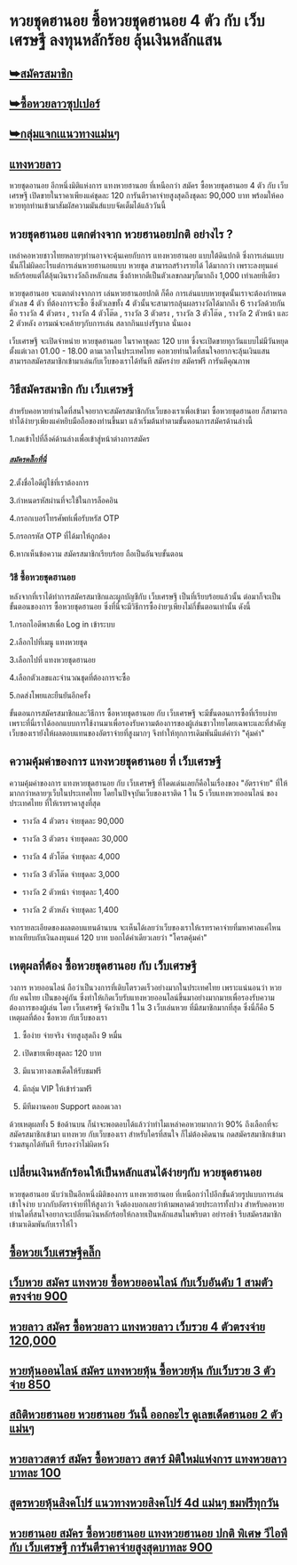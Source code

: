 # หวยชุดฮานอย ซื้อหวยชุดฮานอย 4 ตัว กับ เว็บเศรษฐี ลงทุนหลักร้อย ลุ้นเงินหลักแสน
 
## [➥สมัครสมาชิก](https://www.xn--289-2ll3f3ai1h5d.com/register/@win289_m01)

## [➥ซื้อหวยลาวซุปเปอร์](https://www.xn--289-2ll3f3ai1h5d.com/register/@win289_m01)

## [➥กลุ่มแจกเแนวทางแม่นๆ](https://line.me/ti/g2/YGQ_hzE6BcCJyCj3iWqEkaPohShs3NEkX03VzQ?utm_source=invitation&utm_medium=link_copy&utm_campaign=default)
 
## [แทงหวยลาว](https://ruaygod.com/%e0%b8%ab%e0%b8%a7%e0%b8%a2%e0%b8%a5%e0%b8%b2%e0%b8%a7/)

หวยชุดอานอย อีกหนึ่งมิติแห่งการ แทงหวยฮานอย ที่เหนือกว่า สมัคร ซื้อหวยชุดฮานอย 4 ตัว กับ เว็บเศรษฐี เปิดขายในราคาเพียงแค่ชุดละ 120 การันตีราคาจ่ายสูงสุดถึงชุดละ 90,000 บาท พร้อมให้คอหวยทุกท่านเข้ามาสัมผัสความมันส์แบบจัดเต็มได้แล้ววันนี้

## หวยชุดฮานอย แตกต่างจาก หวยฮานอยปกติ อย่างไร ?

เหล่าคอหวยชาวไทยหลายๆท่านอาจจะคุ้นเคยกับการ แทงหวยฮานอย แบบใต้ดินปกติ ซึ่งการเล่นแบบนั้นก็ไม่ผิดอะไรแต่การเล่นหวยฮานอยแบบ หวยชุด สามารถสร้างรายได้ ได้มากกว่า เพราะลงทุนแค่หลักร้อยแต่ได้ลุ้นเงินรางวัลถึงหลักแสน ซึ่งถ้าหากตีเป็นตัวเลขกลมๆก็มากถึง 1,000 เท่าเลยทีเดียว

หวยชุดฮานอย จะแตกต่างจากการ เล่นหวยฮานอยปกติ ก็คือ การเล่นแบบหวยชุดนั้นเราจะต้องกำหนดตัวเลข 4 ตัว ที่ต้องการจะซื้อ ซึ่งตัวเลขทั้ง 4 ตัวนั้นจะสามารถลุ้นผลรางวัลได้มากถึง 6 รางวัลด้วยกันคือ รางวัล 4 ตัวตรง , รางวัล 4 ตัวโต๊ด , รางวัล 3 ตัวตรง , รางวัล 3 ตัวโต๊ด , รางวัล 2 ตัวหน้า และ 2 ตัวหลัง อารมณ์จะคล้ายๆกับการเล่น สลากกินแบ่งรัฐบาล นั่นเอง

เว็บเศรษฐี จะเปิดจำหน่าย หวยชุดฮานอย ในราคาชุดละ 120 บาท ซึ่งจะเปิดขายทุกวันแบบไม่มีวันหยุดตั้งแต่เวลา 01.00 - 18.00 ตามเวลาในประเทศไทย คอหวยท่านใดที่สนใจอยากจะลุ้นเงินแสน สามารถสมัครสมาชิกเข้ามาเล่นกับเว็บของเราได้ทันที สมัครง่าย สมัครฟรี การันตีคุณภาพ

## วิธีสมัครสมาชิก กับ เว็บเศรษฐี

สำหรับคอหวยท่านใดที่สนใจอยากจะสมัครสมาชิกกับเว็บของเราเพื่อเข้ามา ซื้อหวยชุดฮานอย ก็สามารถทำได้ง่ายๆเพียงแค่หยิบมือถือของท่านขึ้นมา แล้วเริ่มต้นทำตามขั้นตอนการสมัครด้านล่างนี้

1.กดเข้าไปที่ลิ้งค์ด้านล่างเพื่อเข้าสู่หน้าต่างการสมัคร

##### [สมัครคลิ๊กที่นี่](https://www.xn--289-2ll3f3ai1h5d.com/register/@win289_m01)

2.ตั้งชื่อไอดีผู้ใช้ที่เราต้องการ

3.กำหนดรหัสผ่านที่จะใช้ในการล็อคอิน

4.กรอกเบอร์โทรศัพท์เพื่อรับหรัส OTP

5.กรอกรหัส OTP ที่ได้มาให้ถูกต้อง

6.หากเห็นข้อความ สมัครสมาชิกเรียบร้อย ถือเป็นอันจบขั้นตอน

### วิธี ซื้อหวยชุดฮานอย

หลังจากที่เราได้ทำการสมัครสมาชิกและผูกบัญชีกับ เว็บเศรษฐี เป็นที่เรียบร้อยแล้วนั้น ต่อมาก็จะเป็นขั้นตอนของการ ซื้อหวยชุดฮานอย ซึ่งที่นี่จะมีวิธีการซื้อง่ายๆเพียงไม่กี่ขั้นตอนเท่านั้น ดังนี้

1.กรอกไอดีพาสเพื่อ Log in เข้าระบบ

2.เลือกไปที่เมนู แทงหวยชุด

3.เลือกไปที่ แทงหวยชุดฮานอย

4.เลือกตัวเลขและจำนวณชุดที่ต้องการจะซื้อ

5.กดส่งโพยและยืนยันอีกครั้ง

ขั้นตอนการสมัครสมาชิกและวิธีการ ซื้อหวยชุดฮานอย กับ เว็บเศรษฐี จะมีขั้นตอนการซื้อที่เรียบง่าย เพราะที่นี่เราได้ออกแบบการใช้งานมาเพื่อรองรับความต้องการของผู้เล่นชาวไทยโดยเฉพาะและที่สำคัญเว็บของเรายังให้ผลตอบแทนของอัตราจ่ายที่สูงมากๆ จึงทำให้ทุกการเดิมพันมีแต่คำว่า "คุ้มค่า"

## ความคุ้มค่าของการ แทงหวยชุดฮานอย ที่ เว็บเศรษฐี

ความคุ้มค่าของการ แทงหวยชุดฮานอย กับ เว็บเศรษฐี ที่โดดเด่นเลยก็คือในเรื่องของ "อัตราจ่าย" ที่ให้มากกว่าหลายๆเว็บในประเทศไทย โดยในปัจจุบันเว็บของเราติด 1 ใน 5 เว็บแทงหวยออนไลน์ ของประเทศไทย ที่ให้เรทราคาสูงที่สุด

- รางวัล 4 ตัวตรง จ่ายชุดละ 90,000

- รางวัล 3 ตัวตรง จ่ายชุดดละ 30,000

- รางวัล 4 ตัวโต๊ด จ่ายชุดละ 4,000

- รางวัล 3 ตัวโต๊ด จ่ายชุดละ 3,000

- รางวัล 2 ตัวหน้า จ่ายชุดละ 1,400

- รางวัล 2 ตัวหลัง จ่ายชุดละ 1,400

จากรายละเอียดของผลตอบแทนด้านบน จะเห็นได้เลยว่าเว็บของเราให้เรทราคาจ่ายที่มหาศาลแค่ไหน หากเทียบกับเงินลงทุนแค่ 120 บาท บอกได้คำเดียวเลยว่า "โครตคุ้มค่า"

## เหตุผลที่ต้อง ซื้อหวยชุดฮานอย กับ เว็บเศรษฐี

วงการ หวยออนไลน์ ถือว่าเป็นวงการที่เติบโตรวดเร็วอย่างมากในประเทศไทย เพราะแน่นอนว่า หวย กับ คนไทย เป็นของคู่กัน ซึ่งทำให้เกิดเว็บรับแทงหวยออนไลน์ขึ้นมาอย่างมากมายเพื่อรองรับความต้องการของผู้เล่น โดย เว็บเศรษฐี จัดว่าเป็น 1 ใน 3 เว็บเล่นหวย ที่มีสมาชิกมากที่สุด ซึ่งนี่ก็คือ 5 เหตุผลที่ต้อง ซื้อหวย กับเว็บของเรา

1. ซื้อง่าย จ่ายจริง จ่ายสูงสุดถึง 9 หมื่น

2. เปิดขายเพียงชุดละ 120 บาท

3. มีแนวทางเลขเด็ดให้รับชมฟรี

4. มีกลุ่ม VIP ให้เข้าร่วมฟรี

5. มีทีมงานคอย Support ตลอดเวลา

ด้วยเหตุผลทั้ง 5 ข้อด้านบน ก็น่าจะพอตอบได้แล้วว่าทำไมเหล่าคอหวยมากกว่า 90% ถึงเลือกที่จะสมัครสมาชิกเข้ามา แทงหวย กับเว็บของเรา สำหรับใครที่สนใจ ก็ไม่ต้องคิดนาน กดสมัครสมาชิกเข้ามาร่วมสนุกได้ทันที รับรองว่าไม่ผิดหวัง

## เปลี่ยนเงินหลักร้อนให้เป็นหลักแสนได้ง่ายๆกับ หวยชุดฮานอย

หวยชุดฮานอย นับว่าเป็นอีกหนึ่งมิติของการ แทงหวยฮานอย ที่เหนือกว่าไปอีกขั้นด้วยรูปแบบการเล่นเข้าใจง่าย บวกกับอัตราจ่ายที่ให้สูงกว่า จึงต้องบอกเลยว่าห้ามพลาดด้วยประการทั้งปวง สำหรับคอหวยท่านใดที่สนใจอยากจะเปลี่ยนเงินหลักร้อยให้กลายเป็นหลักแสนในพริบตา อย่ารอช้า รีบสมัครสมาชิกเข้ามาเดิมพันกับเราให้ไว

## [ซื้อหวยเว็บเศรษฐีคลิ๊ก ](https://www.xn--289-2ll3f3ai1h5d.com/register/@win289_m01)

## [เว็บหวย สมัคร แทงหวย ซื้อหวยออนไลน์ กับเว็บอันดับ 1 สามตัวตรงจ่าย 900](https://atom.io/themes/%E0%B9%80%E0%B8%A7%E0%B9%87%E0%B8%9A%E0%B8%AB%E0%B8%A7%E0%B8%A2%20%E0%B8%AA%E0%B8%A1%E0%B8%B1%E0%B8%84%E0%B8%A3%20%E0%B9%81%E0%B8%97%E0%B8%87%E0%B8%AB%E0%B8%A7%E0%B8%A2%20%E0%B8%8B%E0%B8%B7%E0%B9%89%E0%B8%AD%E0%B8%AB%E0%B8%A7%E0%B8%A2%E0%B8%AD%E0%B8%AD%E0%B8%99%E0%B9%84%E0%B8%A5%E0%B8%99%E0%B9%8C%20%E0%B8%81%E0%B8%B1%E0%B8%9A%E0%B9%80%E0%B8%A7%E0%B9%87%E0%B8%9A%E0%B8%AD%E0%B8%B1%E0%B8%99%E0%B8%94%E0%B8%B1%E0%B8%9A%201%20%E0%B8%AA%E0%B8%B2%E0%B8%A1%E0%B8%95%E0%B8%B1%E0%B8%A7%E0%B8%95%E0%B8%A3%E0%B8%87%E0%B8%88%E0%B9%88%E0%B8%B2%E0%B8%A2%20900)

## [หวยลาว สมัคร ซื้อหวยลาว แทงหวยลาว เว็บรวย 4 ตัวตรงจ่าย 120,000](https://atom.io/themes/%E0%B8%AB%E0%B8%A7%E0%B8%A2%E0%B8%A5%E0%B8%B2%E0%B8%A7%20%E0%B8%AA%E0%B8%A1%E0%B8%B1%E0%B8%84%E0%B8%A3%20%E0%B8%8B%E0%B8%B7%E0%B9%89%E0%B8%AD%E0%B8%AB%E0%B8%A7%E0%B8%A2%E0%B8%A5%E0%B8%B2%E0%B8%A7%20%E0%B9%81%E0%B8%97%E0%B8%87%E0%B8%AB%E0%B8%A7%E0%B8%A2%E0%B8%A5%E0%B8%B2%E0%B8%A7%20%E0%B9%80%E0%B8%A7%E0%B9%87%E0%B8%9A%E0%B8%A3%E0%B8%A7%E0%B8%A2%204%20%E0%B8%95%E0%B8%B1%E0%B8%A7%E0%B8%95%E0%B8%A3%E0%B8%87%E0%B8%88%E0%B9%88%E0%B8%B2%E0%B8%A2%20120,000)

## [หวยหุ้นออนไลน์ สมัคร แทงหวยหุ้น ซื้อหวยหุ้น กับเว็บรวย 3 ตัวจ่าย 850](https://atom.io/packages/%E0%B8%AB%E0%B8%A7%E0%B8%A2%E0%B8%AB%E0%B8%B8%E0%B9%89%E0%B8%99%E0%B8%AD%E0%B8%AD%E0%B8%99%E0%B9%84%E0%B8%A5%E0%B8%99%E0%B9%8C%20%E0%B8%AA%E0%B8%A1%E0%B8%B1%E0%B8%84%E0%B8%A3%20%E0%B9%81%E0%B8%97%E0%B8%87%E0%B8%AB%E0%B8%A7%E0%B8%A2%E0%B8%AB%E0%B8%B8%E0%B9%89%E0%B8%99%20%E0%B8%8B%E0%B8%B7%E0%B9%89%E0%B8%AD%E0%B8%AB%E0%B8%A7%E0%B8%A2%E0%B8%AB%E0%B8%B8%E0%B9%89%E0%B8%99%20%E0%B8%81%E0%B8%B1%E0%B8%9A%E0%B9%80%E0%B8%A7%E0%B9%87%E0%B8%9A%E0%B8%A3%E0%B8%A7%E0%B8%A2%203%20%E0%B8%95%E0%B8%B1%E0%B8%A7%E0%B8%88%E0%B9%88%E0%B8%B2%E0%B8%A2%20850)

## [สถิติหวยฮานอย หวยฮานอย วันนี้ ออกอะไร ดูเลขเด็ดฮานอย 2 ตัวแม่นๆ ](https://atom.io/packages/%E0%B8%AA%E0%B8%96%E0%B8%B4%E0%B8%95%E0%B8%B4%E0%B8%AB%E0%B8%A7%E0%B8%A2%E0%B8%AE%E0%B8%B2%E0%B8%99%E0%B8%AD%E0%B8%A2%20%E0%B8%AB%E0%B8%A7%E0%B8%A2%E0%B8%AE%E0%B8%B2%E0%B8%99%E0%B8%AD%E0%B8%A2%20%E0%B8%A7%E0%B8%B1%E0%B8%99%E0%B8%99%E0%B8%B5%E0%B9%89%20%E0%B8%AD%E0%B8%AD%E0%B8%81%E0%B8%AD%E0%B8%B0%E0%B9%84%E0%B8%A3%20%E0%B8%94%E0%B8%B9%E0%B9%80%E0%B8%A5%E0%B8%82%E0%B9%80%E0%B8%94%E0%B9%87%E0%B8%94%E0%B8%AE%E0%B8%B2%E0%B8%99%E0%B8%AD%E0%B8%A2%202%20%E0%B8%95%E0%B8%B1%E0%B8%A7%E0%B9%81%E0%B8%A1%E0%B9%88%E0%B8%99%E0%B9%86)

## [หวยลาวสตาร์ สมัคร ซื้อหวยลาว สตาร์ มิติใหม่แห่งการ แทงหวยลาว บาทละ 100 ](https://atom.io/packages/%E0%B8%AB%E0%B8%A7%E0%B8%A2%E0%B8%A5%E0%B8%B2%E0%B8%A7%E0%B8%AA%E0%B8%95%E0%B8%B2%E0%B8%A3%E0%B9%8C%20%E0%B8%AA%E0%B8%A1%E0%B8%B1%E0%B8%84%E0%B8%A3%20%E0%B8%8B%E0%B8%B7%E0%B9%89%E0%B8%AD%E0%B8%AB%E0%B8%A7%E0%B8%A2%E0%B8%A5%E0%B8%B2%E0%B8%A7%20%E0%B8%AA%E0%B8%95%E0%B8%B2%E0%B8%A3%E0%B9%8C%20%E0%B8%A1%E0%B8%B4%E0%B8%95%E0%B8%B4%E0%B9%83%E0%B8%AB%E0%B8%A1%E0%B9%88%E0%B9%81%E0%B8%AB%E0%B9%88%E0%B8%87%E0%B8%81%E0%B8%B2%E0%B8%A3%20%E0%B9%81%E0%B8%97%E0%B8%87%E0%B8%AB%E0%B8%A7%E0%B8%A2%E0%B8%A5%E0%B8%B2%E0%B8%A7%20%E0%B8%9A%E0%B8%B2%E0%B8%97%E0%B8%A5%E0%B8%B0%20100)

## [สูตรหวยหุ้นสิงคโปร์ แนวทางหวยสิงคโปร์ 4d แม่นๆ ชมฟรีทุกวัน ](https://atom.io/packages/%E0%B8%AA%E0%B8%B9%E0%B8%95%E0%B8%A3%E0%B8%AB%E0%B8%A7%E0%B8%A2%E0%B8%AB%E0%B8%B8%E0%B9%89%E0%B8%99%E0%B8%AA%E0%B8%B4%E0%B8%87%E0%B8%84%E0%B9%82%E0%B8%9B%E0%B8%A3%E0%B9%8C%20%E0%B9%81%E0%B8%99%E0%B8%A7%E0%B8%97%E0%B8%B2%E0%B8%87%E0%B8%AB%E0%B8%A7%E0%B8%A2%E0%B8%AA%E0%B8%B4%E0%B8%87%E0%B8%84%E0%B9%82%E0%B8%9B%E0%B8%A3%E0%B9%8C%204d%20%E0%B9%81%E0%B8%A1%E0%B9%88%E0%B8%99%E0%B9%86%20%E0%B8%8A%E0%B8%A1%E0%B8%9F%E0%B8%A3%E0%B8%B5%E0%B8%97%E0%B8%B8%E0%B8%81%E0%B8%A7%E0%B8%B1%E0%B8%99)

## [หวยฮานอย สมัคร ซื้อหวยฮานอย แทงหวยฮานอย ปกติ พิเศษ วีไอพี กับ เว็บเศรษฐี การันตีราคาจ่ายสูงสุดบาทละ 900](https://atom.io/themes/%E0%B8%AB%E0%B8%A7%E0%B8%A2%E0%B8%AE%E0%B8%B2%E0%B8%99%E0%B8%AD%E0%B8%A2%20%E0%B8%AA%E0%B8%A1%E0%B8%B1%E0%B8%84%E0%B8%A3%20%E0%B8%8B%E0%B8%B7%E0%B9%89%E0%B8%AD%E0%B8%AB%E0%B8%A7%E0%B8%A2%E0%B8%AE%E0%B8%B2%E0%B8%99%E0%B8%AD%E0%B8%A2%20%E0%B9%81%E0%B8%97%E0%B8%87%E0%B8%AB%E0%B8%A7%E0%B8%A2%E0%B8%AE%E0%B8%B2%E0%B8%99%E0%B8%AD%E0%B8%A2%20%E0%B8%9B%E0%B8%81%E0%B8%95%E0%B8%B4%20%E0%B8%9E%E0%B8%B4%E0%B9%80%E0%B8%A8%E0%B8%A9%20%E0%B8%A7%E0%B8%B5%E0%B9%84%E0%B8%AD%E0%B8%9E%E0%B8%B5%20%E0%B8%81%E0%B8%B1%E0%B8%9A%20%E0%B9%80%E0%B8%A7%E0%B9%87%E0%B8%9A%E0%B9%80%E0%B8%A8%E0%B8%A3%E0%B8%A9%E0%B8%90%E0%B8%B5%20%E0%B8%81%E0%B8%B2%E0%B8%A3%E0%B8%B1%E0%B8%99%E0%B8%95%E0%B8%B5%E0%B8%A3%E0%B8%B2%E0%B8%84%E0%B8%B2%E0%B8%88%E0%B9%88%E0%B8%B2%E0%B8%A2%E0%B8%AA%E0%B8%B9%E0%B8%87%E0%B8%AA%E0%B8%B8%E0%B8%94%E0%B8%9A%E0%B8%B2%E0%B8%97%E0%B8%A5%E0%B8%B0%20900)